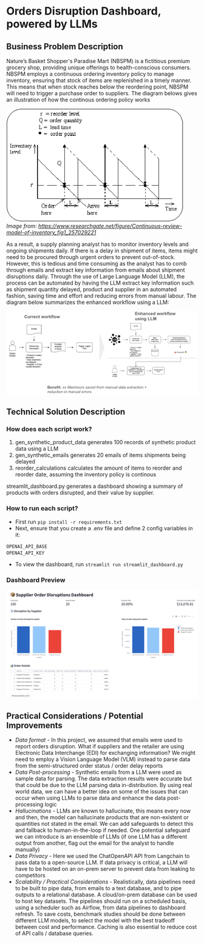 # Orders Disruption Dashboard, powered by LLMs

## Business Problem Description
Nature’s Basket Shopper's Paradise Mart (NBSPM) is a fictitious premium grocery shop, providing unique offerings to health-conscious consumers. NBSPM employs a continuous ordering inventory policy to manage inventory, ensuring that stock of items are replenished in a timely manner. This means that when stock reaches below the reordering point, NBSPM will need to trigger a purchase order to suppliers. The diagram belows gives an illustration of how the continous ordering policy works

![alt text](pics/continuous_policy.png) </br>
*Image from: https://www.researchgate.net/figure/Continuous-review-model-of-inventory_fig1_257029221*

As a result, a supply planning analyst has to monitor inventory levels and ongoing shipments daily. If there is a delay in shipment of items, items might need to be procured through urgent orders to prevent out-of-stock. However, this is tedious and time consuming as the analyst has to comb through emails and extract key information from emails about shipment disruptions daily. Through the use of Large Language Model (LLM), the process can be automated by having the LLM extract key information such as shipment quantity delayed, product and supplier in an automated fashion, saving time and effort and reducing errors from manual labour. The diagram below summarizes the enhanced workflow using a LLM:

![alt text](pics/enhanced_workflow.png)


## Technical Solution Description
### How does each script work?
1. gen_synthetic_product_data generates 100 records of synthetic product data using a LLM
2. gen_synthetic_emails generates 20 emails of items shipments being delayed
3. reorder_calculations calculates the amount of items to reorder and reorder date, assuming the inventory policy is continous

streamlit_dashboard.py generates a dashboard showing a summary of products with orders disrupted, and their value by supplier.

### How to run each script?
- First run ```pip install -r requirements.txt```
- Next, ensure that you create a .env file and define 2 config variables in it:
```bash
OPENAI_API_BASE
OPENAI_API_KEY
```
- To view the dashboard, run ```streamlit run streamlit_dashboard.py```

### Dashboard Preview
![alt text](pics/supplier_orders_disruption_dash.png)

## Practical Considerations / Potential Improvements
- *Data format* - In this project, we assumed that emails were used to report orders disruption. What if suppliers and the retailer are using Electronic Data Interchange (EDI) for exchanging information? We might need to employ a Vision Language Model (VLM) instead to parse data from the semi-structured order status / order delay reports
- *Data Post-processing* - Synthetic emails from a LLM were used as sample data for parsing. The data extraction results were accurate but that could be due to the LLM parsing data in-distribution. By using real world data, we can have a better idea on some of the issues that can occur when using LLMs to parse data and enhance the data post-processing logic
- *Hallucinations* - LLMs are known to hallucinate, this means every now and then, the model can hallucinate products that are non-existent or quantities not stated in the email. We can add safeguards to detect this and fallback to human-in-the-loop if needed. One potential safeguard we can introduce is an ensemble of LLMs (if one LLM has a different output from another, flag out the email for the analyst to handle manually)
- *Data Privacy* - Here we used the ChatOpenAPI API from Langchain to pass data to a open-source LLM. If data privacy is critical, a LLM will have to be hosted on an on-prem server to prevent data from leaking to competitors
- *Scalability / Practical Considerations* - Realistically, data pipelines need to be built to pipe data, from emails to a text database, and to pipe outputs to a relational database. A cloud/on-prem database can be used to host key datasets. The pipelines should run on a scheduled basis, using a scheduler such as Airflow, from data pipelines to dashboard refresh. To save costs, benchmark studies should be done between different LLM models, to select the model with the best tradeoff between cost and performance. Caching is also essential to reduce cost of API calls / database queries.